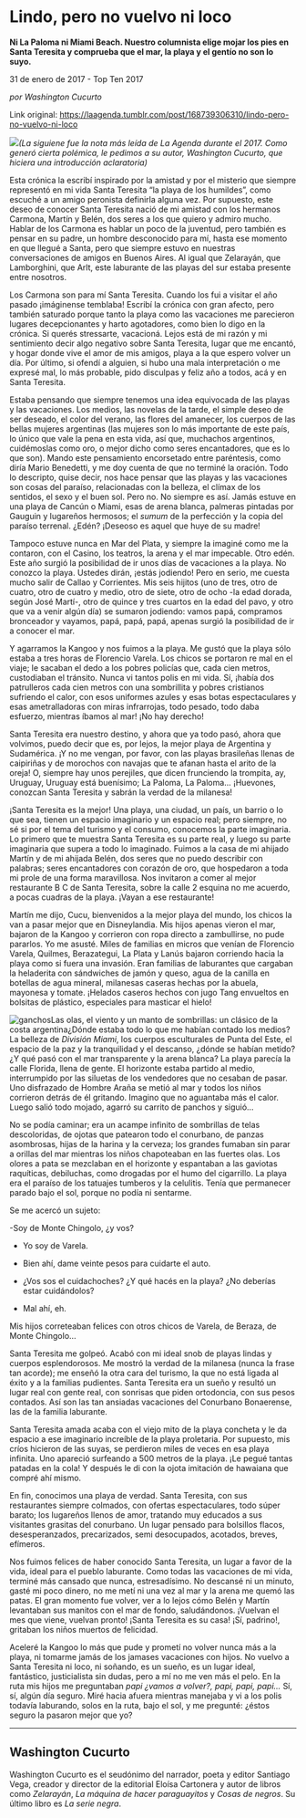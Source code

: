 # Lindo, pero no vuelvo ni loco

**Ni La Paloma ni Miami Beach. Nuestro columnista elige mojar los pies en Santa Teresita y comprueba que el mar, la playa y el gentío no son lo suyo.**

31 de enero de 2017 - Top Ten 2017

_por Washington Cucurto_

Link original: https://laagenda.tumblr.com/post/168739306310/lindo-pero-no-vuelvo-ni-loco

![](https://64.media.tumblr.com/f5dfa19c1718959b827d08281915be5d/tumblr_inline_pk0sjdWmwB1t6q87u_500.jpg)*(La siguiene fue la nota más leída de La Agenda durante el 2017. Como generó cierta polémica, le pedimos a su autor, Washington Cucurto, que hiciera una introducción aclaratoria)*



Esta crónica la escribí inspirado por la amistad y por el misterio que siempre representó en mi
vida Santa Teresita “la playa de los humildes”, como escuché a un amigo peronista definirla
alguna vez. Por supuesto, este deseo de conocer Santa Teresita nació de mi amistad con los
hermanos Carmona, Martín y Belén, dos seres a los que quiero y admiro mucho. Hablar de los
Carmona es hablar un poco de la juventud, pero también es pensar en su padre, un hombre
desconocido para mí, hasta ese momento en que llegué a Santa, pero que siempre estuvo en
nuestras conversaciones de amigos en Buenos Aires. Al igual que Zelarayán, que Lamborghini,
que Arlt, este laburante de las playas del sur estaba presente entre nosotros.


Los Carmona son para mí Santa Teresita. Cuando los fui a visitar el año pasado ¡imáginense
temblaba! Escribí la crónica con gran afecto, pero también saturado porque tanto la playa
como las vacaciones me parecieron lugares decepcionantes y harto agotadores, como bien lo
digo en la crónica. Si querés stressarte, vacacioná. Lejos está de mi razón y mi sentimiento
decir algo negativo sobre Santa Teresita, lugar que me encantó, y hogar donde vive el amor de
mis amigos, playa a la que espero volver un día. Por último, si ofendí a alguien, si hubo una
mala interpretación o me expresé mal, lo más probable, pido disculpas y feliz año a todos, acá
y en Santa Teresita. 


Estaba pensando que siempre tenemos una idea equivocada de las playas y las vacaciones. Los medios, las novelas de la tarde, el simple deseo de ser deseado, el color del verano, las flores del amanecer, los cuerpos de las bellas mujeres argentinas (las mujeres son lo más importante de este país, lo único que vale la pena en esta vida, así que, muchachos argentinos, cuidémoslas como oro, o mejor dicho como seres encantadores, que es lo que son). Mando este pensamiento encorsetado entre paréntesis, como diría Mario Benedetti, y me doy cuenta de que no terminé la oración. Todo lo descripto, quise decir, nos hace pensar que las playas y las vacaciones son cosas del paraíso, relacionadas con la belleza, el clímax de los sentidos, el sexo y el buen sol. Pero no. No siempre es así. Jamás estuve en una playa de Cancún o Miami, esas de arena blanca, palmeras pintadas por Gauguin y lugareños hermosos; el *sumum* de la perfección y la copia del paraíso terrenal. ¿Edén? ¡Deseoso es aquel que huye de su madre!

Tampoco estuve nunca en Mar del Plata, y siempre la imaginé como me la contaron, con el Casino, los teatros, la arena y el mar impecable. Otro edén. Este año surgió la posibilidad de ir unos días de vacaciones a la playa. No conozco la playa. Ustedes dirán, ¡estás jodiendo! Pero en serio, me cuesta mucho salir de Callao y Corrientes. Mis seis hijitos (uno de tres, otro de cuatro, otro de cuatro y medio, otro de siete, otro de ocho -la edad dorada, según José Martí-, otro de quince y tres cuartos en la edad del pavo, y otro que va a venir algún día) se sumaron jodiendo: vamos papá, compramos bronceador y vayamos, papá, papá, papá, apenas surgió la posibilidad de ir a conocer el mar.

Y agarramos la Kangoo y nos fuimos a la playa. Me gustó que la playa sólo estaba a tres horas de Florencio Varela. Los chicos se portaron re mal en el viaje; le sacaban el dedo a los pobres policías que, cada cien metros, custodiaban el tránsito. Nunca vi tantos polis en mi vida. Sí, ¡había dos patrulleros cada cien metros con una sombrillita y pobres cristianos sufriendo el calor, con esos uniformes azules y esas botas espectaculares y esas ametralladoras con miras infrarrojas, todo pesado, todo daba esfuerzo, mientras íbamos al mar! ¡No hay derecho! 

Santa Teresita era nuestro destino, y ahora que ya todo pasó, ahora que volvimos, puedo decir que es, por lejos, la mejor playa de Argentina y Sudamérica. ¡Y no me vengan, por favor, con las playas brasileñas llenas de caipiriñas y de morochos con navajas que te afanan hasta el arito de la oreja! O, siempre hay unos perejiles, que dicen frunciendo la trompita, ay, Uruguay, Uruguay está buenísimo; La Paloma, La Paloma… ¡Huevones, conozcan Santa Teresita y sabrán la verdad de la milanesa!

¡Santa Teresita es la mejor! Una playa, una ciudad, un país, un barrio o lo que sea, tienen un espacio imaginario y un espacio real; pero siempre, no sé si por el tema del turismo y el consumo, conocemos la parte imaginaria. Lo primero que te muestra Santa Teresita es su parte real, y luego su parte imaginaria que supera a todo lo imaginado. Fuimos a la casa de mi ahijado Martín y de mi ahijada Belén, dos seres que no puedo describir con palabras; seres encantadores con corazón de oro, que hospedaron a toda mi prole de una forma maravillosa. Nos invitaron a comer al mejor restaurante B C de Santa Teresita, sobre la calle 2 esquina no me acuerdo, a pocas cuadras de la playa. ¡Vayan a ese restaurante!

Martín me dijo, Cucu, bienvenidos a la mejor playa del mundo, los chicos la van a pasar mejor que en Disneylandia. Mis hijos apenas vieron el mar, bajaron de la Kangoo y corrieron con ropa directo a zambullirse, no pude pararlos. Yo me asusté. Miles de familias en micros que venían de Florencio Varela, Quilmes, Berazategui, La Plata y Lanús bajaron corriendo hacia la playa como si fuera una invasión. Eran familias de laburantes que cargaban la heladerita con sándwiches de jamón y queso, agua de la canilla en botellas de agua mineral, milanesas caseras hechas por la abuela, mayonesa y tomate. ¡Helados caseros hechos con jugo Tang envueltos en bolsitas de plástico, especiales para masticar el hielo!

![ganchos](https://64.media.tumblr.com/5e85a9b0ac41038ae518a261a713f81a/tumblr_inline_pk0sjdtKy91t6q87u_500.jpg)Las olas, el viento y un manto de sombrillas: un clásico de la costa argentina¿Dónde estaba todo lo que me habían contado los medios? La belleza de *División Miami*, los cuerpos esculturales de Punta del Este, el espacio de la paz y la tranquilidad y el descanso, ¿dónde se habían metido? ¿Y qué pasó con el mar transparente y la arena blanca? La playa parecía la calle Florida, llena de gente. El horizonte estaba partido al medio, interrumpido por las siluetas de los vendedores que no cesaban de pasar. Uno disfrazado de Hombre Araña se metió al mar y todos los niños corrieron detrás de él gritando. Imagino que no aguantaba más el calor. Luego salió todo mojado, agarró su carrito de panchos y siguió…

No se podía caminar; era un acampe infinito de sombrillas de telas descoloridas, de ojotas que patearon todo el conurbano, de panzas asombrosas, hijas de la harina y la cerveza; los grandes fumaban sin parar a orillas del mar mientras los niños chapoteaban en las fuertes olas. Los olores a pata se mezclaban en el horizonte y espantaban a las gaviotas raquíticas, debiluchas, como drogadas por el humo del cigarrillo. La playa era el paraíso de los tatuajes tumberos y la celulitis. Tenía que permanecer parado bajo el sol, porque no podía ni sentarme.

Se me acercó un sujeto:  

-Soy de Monte Chingolo, ¿y vos?  

- Yo soy de Varela.  

- Bien ahí, dame veinte pesos para cuidarte el auto.  

- ¿Vos sos el cuidachoches? ¿Y qué hacés en la playa? ¿No deberías estar cuidándolos?  

- Mal ahí, eh.

Mis hijos correteaban felices con otros chicos de Varela, de Beraza, de Monte Chingolo… 

Santa Teresita me golpeó. Acabó con mi ideal snob de playas lindas y cuerpos esplendorosos. Me mostró la verdad de la milanesa (nunca la frase tan acorde); me enseñó la otra cara del turismo, la que no está ligada al éxito y a la familias pudientes. Santa Teresita era un sueño y resultó un lugar real con gente real, con sonrisas que piden ortodoncia, con sus pesos contados. Así son las tan ansiadas vacaciones del Conurbano Bonaerense, las de la familia laburante.

Santa Teresita amada acaba con el viejo mito de la playa concheta y le da espacio a ese imaginario increíble de la playa proletaria. Por supuesto, mis críos hicieron de las suyas, se perdieron miles de veces en esa playa infinita. Uno apareció surfeando a 500 metros de la playa. ¡Le pegué tantas patadas en la cola! Y después le di con la ojota imitación de hawaiana que compré ahí mismo. 

En fin, conocimos una playa de verdad. Santa Teresita, con sus restaurantes siempre colmados, con ofertas espectaculares, todo súper barato; los lugareños llenos de amor, tratando muy educados a sus visitantes grasitas del conurbano. Un lugar pensado para bolsillos flacos, desesperanzados, precarizados, semi desocupados, acotados, breves, efímeros.

Nos fuimos felices de haber conocido Santa Teresita, un lugar a favor de la vida, ideal para el pueblo laburante. Como todas las vacaciones de mi vida, terminé más cansado que nunca, estresadísimo. No descansé ni un minuto, gasté mi poco dinero, no me metí ni una vez al mar y la arena me quemó las patas. El gran momento fue volver, ver a lo lejos cómo Belén y Martín levantaban sus manitos con el mar de fondo, saludándonos. ¡Vuelvan el mes que viene, vuelvan pronto! ¡Santa Teresita es su casa! ¡Sí, padrino!, gritaban los niños muertos de felicidad. 

 Aceleré la Kangoo lo más que pude y prometí no volver nunca más a la playa, ni tomarme jamás de los jamases vacaciones con hijos. No vuelvo a Santa Teresita ni loco, ni soñando, es un sueño, es un lugar ideal, fantástico, justicialista sin dudas, pero a mí no me ven más el pelo. En la ruta mis hijos me preguntaban *papi ¿vamos a volver?, papi, papi, papi…* Sí, sí, algún día seguro. Miré hacia afuera mientras manejaba y vi a los polis todavía laburando, solos en la ruta, bajo el sol, y me pregunté: ¿éstos seguro la pasaron mejor que yo?

  




---

 Washington Cucurto
-------------------

 Washington Cucurto es el seudónimo del narrador, poeta y editor Santiago Vega, creador y director de la editorial Eloísa Cartonera y autor de libros como *Zelarayán*, *La máquina de hacer paraguayitos* y *Cosas de negros*. Su último libro es *La serie negra*.

